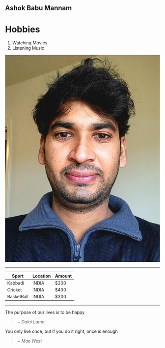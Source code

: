 ## Ashok Babu Mannam
# Hobbies
1.  Watching Movies
2.  Listening Music

![Ashok](/Ashok.jfif)

***************************************************************************
|Sport|Location|Amount|
|---|---|---|
|Kabbadi|INDIA|$200|
|Cricket|INDIA|$400|
|BasketBall|INDIA|$300|

*************************************************************************
The purpose of our lives is to be happy
>   ~ *Dalai Lama*

You only live once, but if you do it right, once is enough
>   ~ *Mae West*